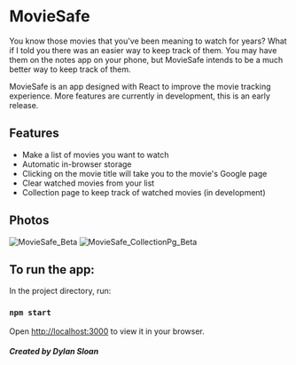 # MovieSafe

You know those movies that you've been meaning to watch for years? What if I told you there was an easier way to keep track of them. You may have them on the notes app on your phone, but MovieSafe intends to be a much better way to keep track of them.

MovieSafe is an app designed with React to improve the movie tracking experience. More features are currently in development, this is an early release.

## Features

- Make a list of movies you want to watch
- Automatic in-browser storage
- Clicking on the movie title will take you to the movie's Google page
- Clear watched movies from your list
- Collection page to keep track of watched movies (in development)

## Photos

![MovieSafe_Beta](https://user-images.githubusercontent.com/82912016/202524311-dd5f4721-dce7-4e98-a87a-890b9bdb4675.PNG)
![MovieSafe_CollectionPg_Beta](https://user-images.githubusercontent.com/82912016/202524331-a7b32171-de50-41dc-936a-61b051b8348c.PNG)

## To run the app:

In the project directory, run:

### `npm start`

Open [http://localhost:3000](http://localhost:3000) to view it in your browser.

##### Created by Dylan Sloan

